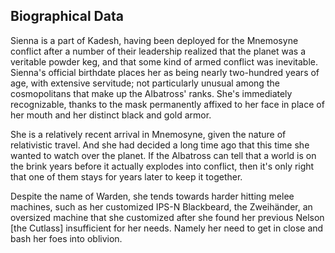 ## Biographical Data

Sienna is a part of Kadesh, having been deployed for the Mnemosyne conflict after a number of their leadership realized that the planet was a veritable powder keg, and that some kind of armed conflict was inevitable. Sienna's official birthdate places her as being nearly two-hundred years of age, with extensive servitude; not particularly unusual among the cosmopolitans that make up the Albatross' ranks. She's immediately recognizable, thanks to the mask permanently affixed to her face in place of her mouth and her distinct black and gold armor. 

She is a relatively recent arrival in Mnemosyne, given the nature of relativistic travel. And she had decided a long time ago that this time she wanted to watch over the planet. If the Albatross can tell that a world is on the brink years before it actually explodes into conflict, then it's only right that one of them stays for years later to keep it together. 

Despite the name of Warden, she tends towards harder hitting melee machines, such as her customized IPS-N Blackbeard, the Zweihänder, an oversized machine that she customized after she found her previous Nelson [the Cutlass] insufficient for her needs. Namely her need to get in close and bash her foes into oblivion. 